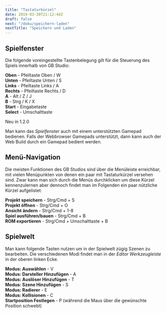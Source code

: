 ```yaml
---
title: "Tastaturkürzel"
date: 2019-03-30T21:12:44Z
draft: false
next: "/doku/speichern-laden"
nextTitle: "Speichern und Laden"
---
```


## Spielfenster

Die folgende voreingestellte Tastenbelegung gilt für die Steuerung des Spiels innerhalb von GB Studio:

**Oben** - Pfeiltaste Oben / W  
**Unten** - Pfeiltaste Unten / S  
**Links** - Pfeiltaste Links / A  
**Rechts** - Pfeiltaste Rechts / D  
**A** - Alt / Z / J  
**B** - Strg / K / X  
**Start** - Eingabetaste  
**Select** - Umschalttaste

<span class="new">Neu in 1.2.0</span>

Man kann das _Spielfenster_ auch mit einem unterstützten Gamepad bedienen. Falls der Webbrowser Gamepads unterstützt, dann kann auch der Web Build durch ein Gamepad bedient werden.

## Menü-Navigation

Die meisten Funktionen des GB Studios sind über die Menüleiste erreichbar, mit vielen Menüpunkten von denen ein paar mit Tastaturkürzel versehen sind. Zwar kann man sich durch die Menüs durchklicken um diese Kürzel kennenzulernen aber dennoch findet man im Folgenden ein paar nützliche Kürzel aufgelistet:

**Projekt speichern** - Strg/Cmd + S  
**Projekt öffnen** - Strg/Cmd + O  
**Ansicht ändern** - Strg/Cmd + 1-8  
**Spiel ausführen/bauen** - Strg/Cmd + B  
**ROM exportieren** - Strg/Cmd + Umschalttaste + B

## Spielwelt

Man kann folgende Tasten nutzen um in der Spielwelt zügig Szenen zu bearbeiten. Die verschiedenen Modi findet man in der _Editor Werkzeugleiste_ in der oberen linken Ecke.

**Modus: Auswählen** - V  
**Modus: Darsteller Hinzufügen** - A  
**Modus: Auslöser Hinzufügen** - T  
**Modus: Szene Hinzufügen** - S  
**Modus: Radierer** - E  
**Modus: Kollisionen** - C  
**Startposition Festlegen** - P (während die Maus über die gewünschte Position schwebt)
